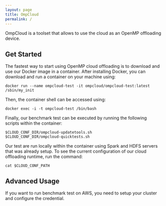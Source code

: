 ```yaml
---
layout: page
title: OmpCloud
permalink: /
---
```


OmpCloud is a toolset that allows to use the cloud as an OpenMP offloading device.

## Get Started

The fastest way to start using OpenMP cloud offloading is to download and use our Docker image in a container.
After installing Docker, you can download and run a container on your machine using:

```
docker run --name ompcloud-test -it ompcloud/ompcloud-test:latest /sbin/my_init
```

Then, the container shell can be accessed using:

```
docker exec -i -t ompcloud-test /bin/bash
```

Finally, our benchmark test can be executed by running the following scripts within the container:

```
$CLOUD_CONF_DIR/ompcloud-updatetools.sh
$CLOUD_CONF_DIR/ompcloud-quicktests.sh
```

Our test are run locally within the container using Spark and HDFS servers that was already setup. To see the current configuration of our cloud offloading runtime, run the command:

```
cat $CLOUD_CONF_PATH
```

## Advanced Usage

If you want to run benchmark test on AWS, you need to setup your cluster and configure the credential.
